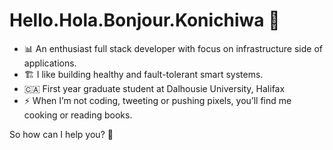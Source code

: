 # Hello.Hola.Bonjour.Konichiwa  👋


- 📊 An enthusiast full stack developer with focus on infrastructure side of applications. <br>
- 🏗️ I like building healthy and fault-tolerant smart systems. <br>
- 🇨🇦 First year graduate student at Dalhousie University, Halifax <br>
- ⚡  When I’m not coding, tweeting or pushing pixels, you’ll find me cooking or reading books.


So how can I help you? 💜
